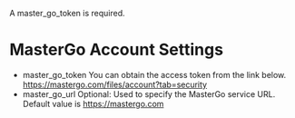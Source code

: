 A master_go_token is required.

# MasterGo Account Settings

- master_go_token
  You can obtain the access token from the link below.
  https://mastergo.com/files/account?tab=security
- master_go_url
  Optional: Used to specify the MasterGo service URL. Default value is https://mastergo.com
